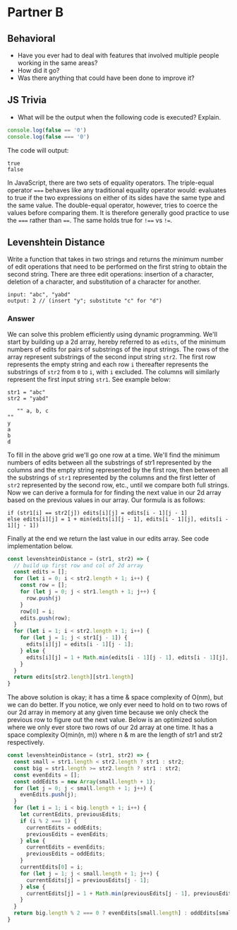 # Partner B

## Behavioral
* Have you ever had to deal with features that involved multiple people working in the same areas?
* How did it go?
* Was there anything that could have been done to improve it?

## JS Trivia
* What will be the output when the following code is executed? Explain.

```JavaScript
console.log(false == '0')
console.log(false === '0')
```

The code will output:

```
true
false
```

In JavaScript, there are two sets of equality operators. The triple-equal operator `===` behaves like any traditional equality operator would: evaluates to true if the two expressions on either of its sides have the same type and the same value. The double-equal operator, however, tries to coerce the values before comparing them. It is therefore generally good practice to use the `===` rather than `==`. The same holds true for `!==` vs `!=`.

## Levenshtein Distance
Write a function that takes in two strings and returns the minimum number of edit operations that need to be performed on the first string to obtain the second string.  There are three edit operations: insertion of a character, deletion of a character, and substitution of a character for another.

```
input: "abc", "yabd"
output: 2 // (insert "y"; substitute "c" for "d")
```

### Answer
We can solve this problem efficiently using dynamic programming.  We'll start by building up a 2d array, hereby referred to as `edits`, of the minimum numbers of edits for pairs of substrings of the input strings.  The rows of the array represent substrings of the second input string `str2`.  The first row represents the empty string and each row `i` thereafter represents the substrings of `str2` from `0` to `i`, with `i` excluded.  The columns will similarly represent the first input string `str1`.  See example below:

```
str1 = "abc"
str2 = "yabd"

   "" a, b, c
""
y
a
b
d
```
To fill in the above grid we'll go one row at a time.  We'll find the minimum numbers of edits between all the substrings of str1 represented by the columns and the empty string represented by the first row, then between all the substrings of `str1` represented by the columns and the first letter of `str2` represented by the second row, etc., until we compare both full strings.  Now we can derive a formula for for finding the next value in our 2d array based on the previous values in our array.  Our formula is as follows:
```
if (str1[i] == str2[j]) edits[i][j] = edits[i - 1][j - 1]
else edits[i][j] = 1 + min(edits[i][j - 1], edits[i - 1][j], edits[i - 1][j - 1])
```

Finally at the end we return the last value in our edits array.  See code implementation below.

```JavaScript
const levenshteinDistance = (str1, str2) => {
  // build up first row and col of 2d array
  const edits = [];
  for (let i = 0; i < str2.length + 1; i++) {
    const row = [];
    for (let j = 0; j < str1.length + 1; j++) {
      row.push(j)
    }
    row[0] = i;
    edits.push(row);
  }
  for (let i = 1; i < str2.length + 1; i++) {
    for (let j = 1; j < str1[j - 1]) {
      edits[i][j] = edits[i - 1][j - 1];
    } else {
      edits[i][j] = 1 + Math.min(edits[i - 1][j - 1], edits[i - 1][j], edits[i][j - 1]);
    }
  }
  return edits[str2.length][str1.length]
}
```

The above solution is okay; it has a time & space complexity of O(nm), but we can do better.  If you notice, we only ever need to hold on to two rows of our 2d array in memory at any given time because we only check the previous row to figure out the next value.  Below is an optimized solution where we only ever store two rows of our 2d array at one time.  It has a space complexity O(min(n, m)) where n & m are the length of str1 and str2 respectively.

```JavaScript
const levenshteinDistance = (str1, str2) => {
  const small = str1.length < str2.length ? str1 : str2;
  const big = str1.length >= str2.length ? str1 : str2;
  const evenEdits = [];
  const oddEdits = new Array(small.length + 1);
  for (let j = 0; j < small.length + 1; j++) {
    evenEdits.push(j);
  }
  for (let i = 1; i < big.length + 1; i++) {
    let currentEdits, previousEdits;
    if (i % 2 === 1) {
      currentEdits = oddEdits;
      previousEdits = evenEdits;
    } else {
      currentEdits = evenEdits;
      previousEdits = oddEdits;
    }
    currentEdits[0] = i;
    for (let j = 1; j < small.length + 1; j++) {
      currentEdits[j] = previousEdits[j - 1];
    } else {
      currentEdits[j] = 1 + Math.min(previousEdits[j - 1], previousEdits[j], currentEdits[j - 1]);
    }
  }
  return big.length % 2 === 0 ? evenEdits[small.length] : oddEdits[small.length];
}
